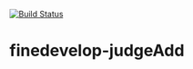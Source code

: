 [![Build Status](https://dev.azure.com/dailer/finedevelop-judge/_apis/build/status/zsmj1994.finedevelop-judge?branchName=master)](https://dev.azure.com/dailer/finedevelop-judge/_build/latest?definitionId=1&branchName=master)
# finedevelop-judgeAdd
